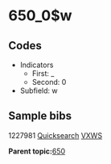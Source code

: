 # 650\_0$w

## Codes

-   Indicators
    -   First: \_
    -   Second: 0
-   Subfield: w

## Sample bibs

1227981 [Quicksearch](https://search.library.yale.edu/catalog/1227981) [VXWS](http://prodorbis.library.yale.edu:7014/vxws/GetHoldingsService?bibId=1227981)

**Parent topic:**[650](../../tags/650/650.md)

